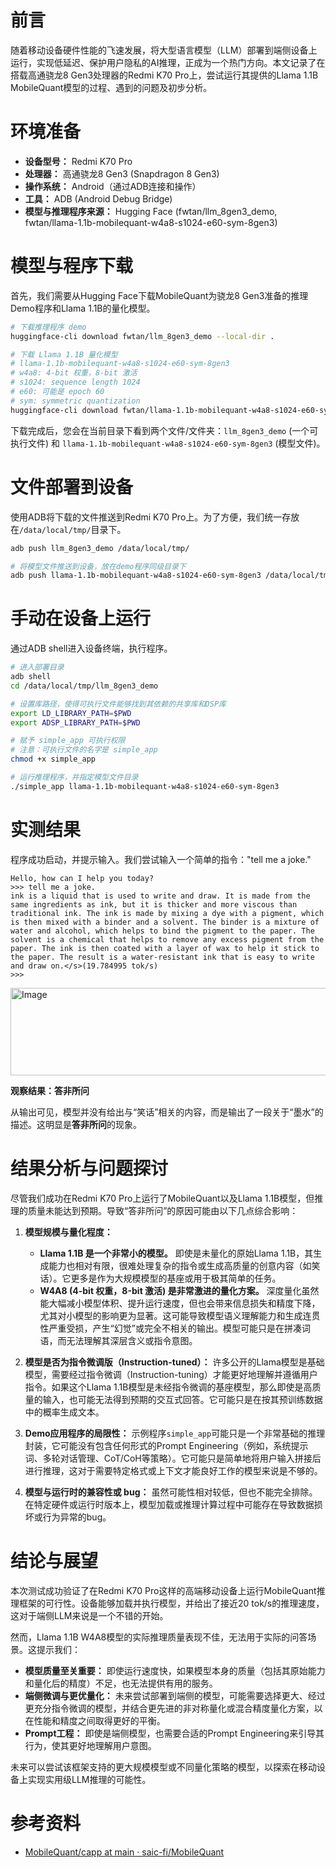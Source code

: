 
# 前言

随着移动设备硬件性能的飞速发展，将大型语言模型（LLM）部署到端侧设备上运行，实现低延迟、保护用户隐私的AI推理，正成为一个热门方向。本文记录了在搭载高通骁龙8 Gen3处理器的Redmi K70 Pro上，尝试运行其提供的Llama 1.1B MobileQuant模型的过程、遇到的问题及初步分析。

# 环境准备

*   **设备型号：** Redmi K70 Pro
*   **处理器：** 高通骁龙8 Gen3 (Snapdragon 8 Gen3)
*   **操作系统：** Android（通过ADB连接和操作）
*   **工具：** ADB (Android Debug Bridge)
*   **模型与推理程序来源：** Hugging Face (fwtan/llm_8gen3_demo, fwtan/llama-1.1b-mobilequant-w4a8-s1024-e60-sym-8gen3)

# 模型与程序下载

首先，我们需要从Hugging Face下载MobileQuant为骁龙8 Gen3准备的推理Demo程序和Llama 1.1B的量化模型。

```bash
# 下载推理程序 demo
huggingface-cli download fwtan/llm_8gen3_demo --local-dir .

# 下载 Llama 1.1B 量化模型
# llama-1.1b-mobilequant-w4a8-s1024-e60-sym-8gen3
# w4a8: 4-bit 权重，8-bit 激活
# s1024: sequence length 1024
# e60: 可能是 epoch 60
# sym: symmetric quantization
huggingface-cli download fwtan/llama-1.1b-mobilequant-w4a8-s1024-e60-sym-8gen3 --local-dir .
```

下载完成后，您会在当前目录下看到两个文件/文件夹：`llm_8gen3_demo` (一个可执行文件) 和 `llama-1.1b-mobilequant-w4a8-s1024-e60-sym-8gen3` (模型文件)。

# 文件部署到设备

使用ADB将下载的文件推送到Redmi K70 Pro上。为了方便，我们统一存放在`/data/local/tmp/`目录下。

```bash
adb push llm_8gen3_demo /data/local/tmp/

# 将模型文件推送到设备，放在demo程序同级目录下
adb push llama-1.1b-mobilequant-w4a8-s1024-e60-sym-8gen3 /data/local/tmp/llm_8gen3_demo
```


# 手动在设备上运行

通过ADB shell进入设备终端，执行程序。

```bash
# 进入部署目录
adb shell
cd /data/local/tmp/llm_8gen3_demo

# 设置库路径，使得可执行文件能够找到其依赖的共享库和DSP库
export LD_LIBRARY_PATH=$PWD
export ADSP_LIBRARY_PATH=$PWD

# 赋予 simple_app 可执行权限
# 注意：可执行文件的名字是 simple_app
chmod +x simple_app

# 运行推理程序，并指定模型文件目录
./simple_app llama-1.1b-mobilequant-w4a8-s1024-e60-sym-8gen3
```

# 实测结果

程序成功启动，并提示输入。我们尝试输入一个简单的指令："tell me a joke."

```
Hello, how can I help you today?
>>> tell me a joke.
ink is a liquid that is used to write and draw. It is made from the same ingredients as ink, but it is thicker and more viscous than traditional ink. The ink is made by mixing a dye with a pigment, which is then mixed with a binder and a solvent. The binder is a mixture of water and alcohol, which helps to bind the pigment to the paper. The solvent is a chemical that helps to remove any excess pigment from the paper. The ink is then coated with a layer of wax to help it stick to the paper. The result is a water-resistant ink that is easy to write and draw on.</s>(19.784995 tok/s)
>>> 
```

<img width="1207" height="140" alt="Image" src="https://github.com/user-attachments/assets/ee3cfe3c-0c34-4cfd-ac0b-e996d79b1173" />

**观察结果：答非所问**

从输出可见，模型并没有给出与“笑话”相关的内容，而是输出了一段关于“墨水”的描述。这明显是**答非所问**的现象。

# 结果分析与问题探讨

尽管我们成功在Redmi K70 Pro上运行了MobileQuant以及Llama 1.1B模型，但推理的质量未能达到预期。导致“答非所问”的原因可能由以下几点综合影响：

1.  **模型规模与量化程度：**
    *   **Llama 1.1B 是一个非常小的模型。** 即使是未量化的原始Llama 1.1B，其生成能力也相对有限，很难处理复杂的指令或生成高质量的创意内容（如笑话）。它更多是作为大规模模型的基座或用于极其简单的任务。
    *   **W4A8 (4-bit 权重，8-bit 激活) 是非常激进的量化方案。** 深度量化虽然能大幅减小模型体积、提升运行速度，但也会带来信息损失和精度下降，尤其对小模型的影响更为显著。这可能导致模型语义理解能力和生成连贯性严重受损，产生“幻觉”或完全不相关的输出。模型可能只是在拼凑词语，而无法理解其深层含义或指令意图。

2.  **模型是否为指令微调版（Instruction-tuned）：** 许多公开的Llama模型是基础模型，需要经过指令微调（Instruction-tuning）才能更好地理解并遵循用户指令。如果这个Llama 1.1B模型是未经指令微调的基座模型，那么即使是高质量的输入，也可能无法得到预期的交互式回答。它可能只是在按其预训练数据中的概率生成文本。

3.  **Demo应用程序的局限性：** 示例程序`simple_app`可能只是一个非常基础的推理封装，它可能没有包含任何形式的Prompt Engineering（例如，系统提示词、多轮对话管理、CoT/CoH等策略）。它可能只是简单地将用户输入拼接后进行推理，这对于需要特定格式或上下文才能良好工作的模型来说是不够的。

4.  **模型与运行时的兼容性或 bug：** 虽然可能性相对较低，但也不能完全排除。在特定硬件或运行时版本上，模型加载或推理计算过程中可能存在导致数据损坏或行为异常的bug。

# 结论与展望

本次测试成功验证了在Redmi K70 Pro这样的高端移动设备上运行MobileQuant推理框架的可行性。设备能够加载并执行模型，并给出了接近20 tok/s的推理速度，这对于端侧LLM来说是一个不错的开始。

然而，Llama 1.1B W4A8模型的实际推理质量表现不佳，无法用于实际的问答场景。这提示我们：

*   **模型质量至关重要：** 即使运行速度快，如果模型本身的质量（包括其原始能力和量化后的精度）不足，也无法提供有用的服务。
*   **端侧微调与更优量化：** 未来尝试部署到端侧的模型，可能需要选择更大、经过更充分指令微调的模型，并结合更先进的非对称量化或混合精度量化方案，以在性能和精度之间取得更好的平衡。
*   **Prompt工程：** 即使是端侧模型，也需要合适的Prompt Engineering来引导其行为，使其更好地理解用户意图。

未来可以尝试该框架支持的更大规模模型或不同量化策略的模型，以探索在移动设备上实现实用级LLM推理的可能性。

# 参考资料
- [MobileQuant/capp at main · saic-fi/MobileQuant](https://github.com/saic-fi/MobileQuant/tree/main/capp)
